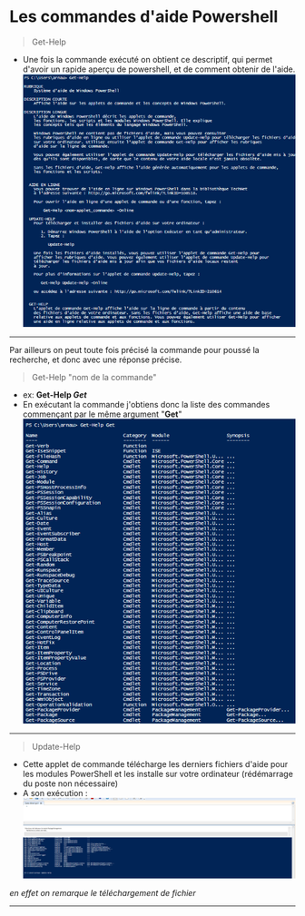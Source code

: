 # Les commandes d'aide Powershell

>Get-Help

- Une fois la commande exécuté on obtient ce descriptif, qui permet d'avoir un rapide aperçu de powershell, et de comment obtenir de l'aide.
![](Images/gethelp.PNG)
  
---
Par ailleurs on peut toute fois précisé la commande pour poussé la recherche, et donc avec une réponse précise.

>Get-Help "nom de la commande"

* ex: **Get-Help *Get***
* En exécutant la commande j'obtiens donc la liste des commandes commençant par le même argument "**Get**"
![](Images/gethelpcommand.PNG)

---

>Update-Help 

* Cette applet de commande télécharge les derniers fichiers d'aide pour les modules PowerShell et les installe sur votre ordinateur (rédémarrage du poste non nécessaire)
* A son exécution : ![](Images/udpateshell.PNG)

*en effet on remarque le téléchargement de fichier*

---